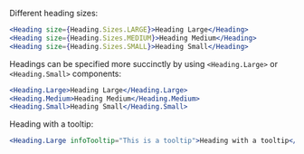 Different heading sizes:
```jsx
<Heading size={Heading.Sizes.LARGE}>Heading Large</Heading>
<Heading size={Heading.Sizes.MEDIUM}>Heading Medium</Heading>
<Heading size={Heading.Sizes.SMALL}>Heading Small</Heading>
```

Headings can be specified more succinctly by using `<Heading.Large>` or `<Heading.Small>` components:
```jsx
<Heading.Large>Heading Large</Heading.Large>
<Heading.Medium>Heading Medium</Heading.Medium>
<Heading.Small>Heading Small</Heading.Small>
```

Heading with a tooltip:
```jsx
<Heading.Large infoTooltip="This is a tooltip">Heading with a tooltip</Heading.Large>
```
